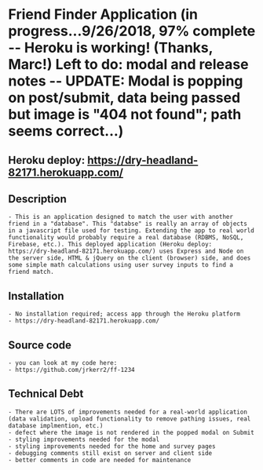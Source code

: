 # Friend Finder Application (in progress...9/26/2018, 97% complete -- Heroku is working! (Thanks, Marc!) Left to do: modal and release notes -- UPDATE: Modal is popping on post/submit, data being passed but image is "404 not found"; path seems correct...)

## Heroku deploy: https://dry-headland-82171.herokuapp.com/

## Description
    - This is an application designed to match the user with another friend in a "database". This "databse" is really an array of objects in a javascript file used for testing. Extending the app to real world functionality would probably require a real database (RDBMS, NoSQL, Firebase, etc.). This deployed application (Heroku deploy: https://dry-headland-82171.herokuapp.com/) uses Express and Node on the server side, HTML & jQuery on the client (browser) side, and does some simple math calculations using user survey inputs to find a friend match.

## Installation
    - No installation required; access app through the Heroku platform
    - https://dry-headland-82171.herokuapp.com/

## Source code
    - you can look at my code here:
    - https://github.com/jrkerr2/ff-1234

## Technical Debt
    - There are LOTS of improvements needed for a real-world application (data validation, upload functionality to remove pathing issues, real database implmention, etc.)
    - defect where the image is not rendered in the popped modal on Submit
    - styling improvements needed for the modal
    - styling improvements needed for the home and survey pages
    - debugging comments still exist on server and client side
    - better comments in code are needed for maintenance

